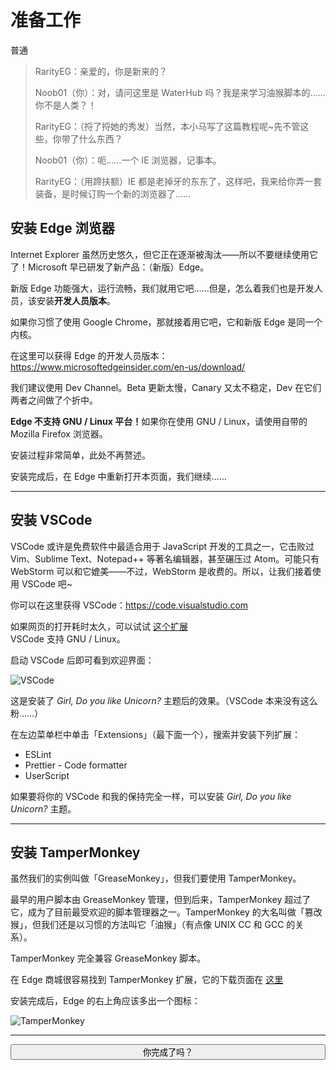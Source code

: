 # 准备工作

<div class='progress' style='height:20px'><div class='progress-bar bg-success' style='width:40%'>普通</div></div>

> RarityEG：亲爱的，你是新来的？
>
> Noob01（你）：对，请问这里是 WaterHub 吗？我是来学习油猴脚本的……你不是人类？！
>
> RarityEG：（捋了捋她的秀发）当然，本小马写了这篇教程呢~先不管这些，你带了什么东西？
>
> Noob01（你）：呃……一个 IE 浏览器，记事本。
>
> RarityEG：（用蹄扶额）IE 都是老掉牙的东东了，这样吧，我来给你弄一套装备，是时候订购一个新的浏览器了……

## 安装 Edge 浏览器

Internet Explorer 虽然历史悠久，但它正在逐渐被淘汰——所以不要继续使用它了！Microsoft 早已研发了新产品：（新版）Edge。

新版 Edge 功能强大，运行流畅，我们就用它吧……但是，怎么着我们也是开发人员，该安装**开发人员版本**。

<div class="alert alert-info"><i class="fa fa-info-circle"></i> 如果你习惯了使用 Google Chrome，那就接着用它吧，它和新版 Edge 是同一个内核。</div>

在这里可以获得 Edge 的开发人员版本：https://www.microsoftedgeinsider.com/en-us/download/

我们建议使用 Dev Channel。Beta 更新太慢，Canary 又太不稳定，Dev 在它们两者之间做了个折中。

<div class="alert alert-warning"><i class="fa fa-exclamation-triangle"></i> <b>Edge 不支持 GNU / Linux 平台！</b>如果你在使用 GNU / Linux，请使用自带的 Mozilla Firefox 浏览器。</div>

安装过程非常简单，此处不再赘述。

安装完成后，在 Edge 中重新打开本页面，我们继续……

---

## 安装 VSCode

VSCode 或许是免费软件中最适合用于 JavaScript 开发的工具之一，它击败过 Vim、Sublime Text、Notepad++ 等著名编辑器，甚至碾压过 Atom。可能只有 WebStorm 可以和它媲美——不过，WebStorm 是收费的。所以，让我们接着使用 VSCode 吧~

你可以在这里获得 VSCode：https://code.visualstudio.com

<div class="alert alert-info"><i class="fa fa-plane"></i> 如果网页的打开耗时太久，可以试试 <a class="alert-link" href='https://microsoftedge.microsoft.com/addons/detail/%25E8%25B0%25B7%25E6%25AD%258C%25E4%25B8%258A%25E7%25BD%2591%25E5%258A%25A9%25E6%2589%258B/eoboojokdmamahfilfmamjjkcmkmddgk'>这个扩展</a></div>

<div class="alert alert-info"><i class="fa fa-info-circle"></i> VSCode 支持 GNU / Linux。</div>

启动 VSCode 后即可看到欢迎界面：

![VSCode](https://i.loli.net/2020/11/07/7URwmc3ravy6lYh.png)

<div class="alert alert-info"><i class="fa fa-info-circle"></i> 这是安装了 <i>Girl, Do you like Unicorn?</i> 主题后的效果。（VSCode 本来没有这么粉……）</div>

在左边菜单栏中单击「Extensions」（最下面一个），搜索并安装下列扩展：

- ESLint
- Prettier - Code formatter
- UserScript

<div class="alert alert-info"><i class="fa fa-info-circle"></i> 如果要将你的 VSCode 和我的保持完全一样，可以安装 <i>Girl, Do you like Unicorn?</i> 主题。</div>

---

## 安装 TamperMonkey

虽然我们的实例叫做「GreaseMonkey」，但我们要使用 TamperMonkey。

最早的用户脚本由 GreaseMonkey 管理，但到后来，TamperMonkey 超过了它，成为了目前最受欢迎的脚本管理器之一。TamperMonkey 的大名叫做「篡改猴」，但我们还是以习惯的方法叫它「油猴」（有点像 UNIX CC 和 GCC 的关系）。

TamperMonkey 完全兼容 GreaseMonkey 脚本。

在 Edge 商城很容易找到 TamperMonkey 扩展，它的下载页面在 [这里](https://microsoftedge.microsoft.com/addons/detail/tampermonkey/iikmkjmpaadaobahmlepeloendndfphd)

安装完成后，Edge 的右上角应该多出一个图标：

![TamperMonkey](https://i.loli.net/2020/11/08/Hj5M4AlbFCETJRm.png)

---

<button type='button' class="btn btn-info" style="width:100%;transition:500ms;" onclick="$('#hideEle').show();this.onclick=function(){};this.className='btn btn-success';this.innerHTML=this.innerHTML.replace('question','check').replace('你完成了吗？','恭喜！');var ev = ev || window.event;new Firework(ev.clientX, ev.clientY).init();"><i class="fa fa-question"></i> 你完成了吗？</button>

<div id='hideEle' style='display:none;'>


> RarityEG：这么快！我才梳个头发，你就弄完了？
>
> Noob01（你）：……已经一个多小时了。

</div>